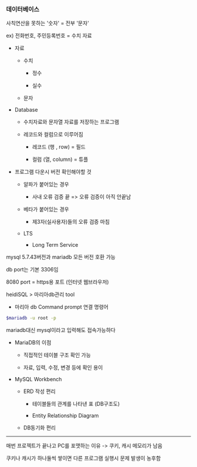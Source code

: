 ### 데이터베이스

사칙연산을 못하는 '숫자' = 전부 '문자'

ex) 전화번호, 주민등록번호 = 수치 자료

- 자료
  
  - 수치
    
    - 정수
    
    - 실수
  
  - 문자



- Database
  
  - 수치자료와 문자열 자료를 저장하는 프로그램
  
  - 레코드와 컬럼으로 이루어짐
    
    - 레코드 (행 , row) = 필드
    
    - 컬럼 (열, column) = 튜플



- 프로그램 다운시 버전 확인해야할 것
  
  - 알파가 붙어있는 경우
    
    - 사내 오류 검증 끝 => 오류 검증이 아직 안끝남
  
  - 베타가 붙어있는 경우
    
    - 제3자(실사용자)들의 오류 검증 마침
  
  - LTS
    
    - Long Term Service



mysql 5.7.43버전과 mariadb 모든 버전 호환 가능

db port는 기본 3306임

8080 port = https용 포트 (인터넷 웹브라우저)



heidiSQL > 마리아db관리 tool



- 마리아 db Command prompt 연결 명령어

```bash
$mariadb -u root -p
```

mariadb대신 mysql이라고 입력해도 접속가능하다



- MariaDB의 이점
  
  - 직접적인 테이블 구조 확인 가능
  
  - 자료, 입력, 수정, 변경 등에 확인 용이

- MySQL Workbench
  
  - ERD 작성 편리
    
    - 테이블들의 관계를 나타낸 표 (DB구조도)
    
    - Entity Relationship Diagram
  
  - DB동기화 편리

------------------------------

매번 프로젝트가 끝나고 PC를 포맷하는 이유 -> 쿠키, 캐시 메모리가 남음

쿠키나 캐시가 하나둘씩 쌓이면 다른 프로그램 실행시 문제 발생이 농후함


